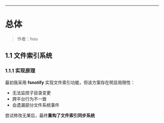 ------

# 总体

> 作者：hou

## 1.1 文件索引系统

### 1.1.1 实现原理

最初我采用 **fsnotify** 实现文件索引功能，但该方案存在明显局限性：

- 无法监控子目录变更
- 跨平台行为不一致
- 会遗漏部分文件系统事件

尝试修改无果后，最终**重构了文件索引同步系统**